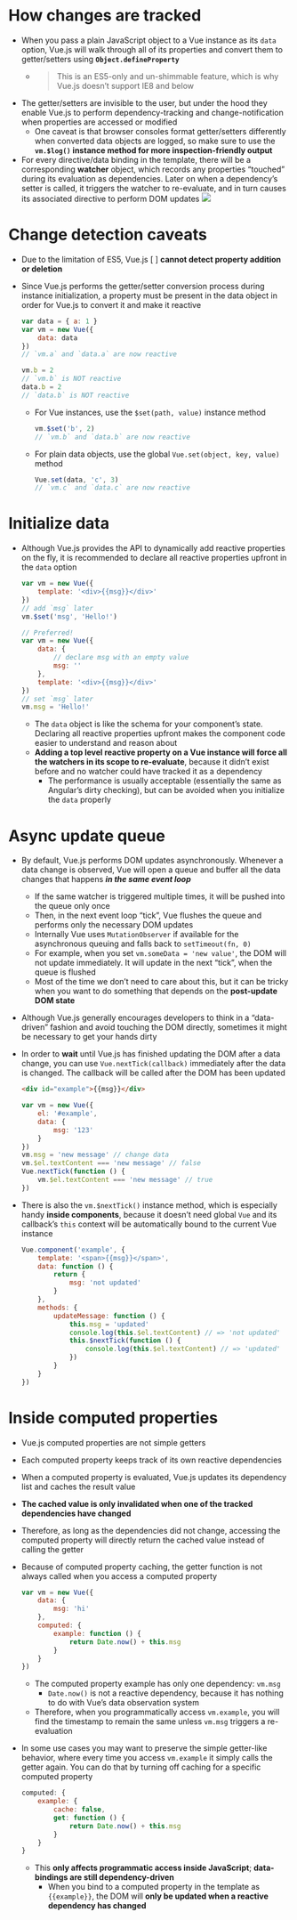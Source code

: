 # How changes are tracked
- When you pass a plain JavaScript object to a Vue instance as its `data` option, Vue.js will walk through all of its properties and convert them to getter/setters using **`Object.defineProperty`**
    - > This is an ES5-only and un-shimmable feature, which is why Vue.js doesn’t support IE8 and below
- The getter/setters are invisible to the user, but under the hood they enable Vue.js to perform dependency-tracking and change-notification when properties are accessed or modified
    - One caveat is that browser consoles format getter/setters differently when converted data objects are logged, so make sure to use the **`vm.$log()` instance method for more inspection-friendly output**
- For every directive/data binding in the template, there will be a corresponding **watcher** object, which records any properties “touched” during its evaluation as dependencies. Later on when a dependency’s setter is called, it triggers the watcher to re-evaluate, and in turn causes its associated directive to perform DOM updates
![](https://v1.vuejs.org/images/data.png)
# Change detection caveats
- Due to the limitation of ES5, Vue.js [ ] **cannot detect property addition or deletion**
- Since Vue.js performs the getter/setter conversion process during instance initialization, a property must be present in the data object in order for Vue.js to convert it and make it reactive
	
    ```js
    var data = { a: 1 }
    var vm = new Vue({
        data: data
    })
    // `vm.a` and `data.a` are now reactive

    vm.b = 2
    // `vm.b` is NOT reactive
    data.b = 2
    // `data.b` is NOT reactive
    ```

    - For Vue instances, use the `$set(path, value)` instance method
    	
        ```js
        vm.$set('b', 2)
        // `vm.b` and `data.b` are now reactive
        ```
    
    - For plain data objects, use the global `Vue.set(object, key, value)` method
    	
        ```js
        Vue.set(data, 'c', 3)
        // `vm.c` and `data.c` are now reactive
        ```

# Initialize data
- Although Vue.js provides the API to dynamically add reactive properties on the fly, it is recommended to declare all reactive properties upfront in the `data` option
	
    ```js
    var vm = new Vue({
        template: '<div>{{msg}}</div>'
    })
    // add `msg` later
    vm.$set('msg', 'Hello!')

    // Preferred!
    var vm = new Vue({
        data: {
            // declare msg with an empty value
            msg: ''
        },
        template: '<div>{{msg}}</div>'
    })
    // set `msg` later
    vm.msg = 'Hello!'
    ```

    - The `data` object is like the schema for your component’s state. Declaring all reactive properties upfront makes the component code easier to understand and reason about
    - **Adding a top level reactive property on a Vue instance will force all the watchers in its scope to re-evaluate**, because it didn’t exist before and no watcher could have tracked it as a dependency
        - The performance is usually acceptable (essentially the same as Angular’s dirty checking), but can be avoided when you initialize the `data` properly
# Async update queue
- By default, Vue.js performs DOM updates asynchronously. Whenever a data change is observed, Vue will open a queue and buffer all the data changes that happens ***in the same event loop***
    - If the same watcher is triggered multiple times, it will be pushed into the queue only once
    - Then, in the next event loop “tick”, Vue flushes the queue and performs only the necessary DOM updates
    - Internally Vue uses `MutationObserver` if available for the asynchronous queuing and falls back to `setTimeout(fn, 0)`
    - For example, when you set `vm.someData = 'new value'`, the DOM will not update immediately. It will update in the next “tick”, when the queue is flushed
    - Most of the time we don’t need to care about this, but it can be tricky when you want to do something that depends on the **post-update DOM state**
- Although Vue.js generally encourages developers to think in a “data-driven” fashion and avoid touching the DOM directly, sometimes it might be necessary to get your hands dirty
- In order to **wait** until Vue.js has finished updating the DOM after a data change, you can use `Vue.nextTick(callback)` immediately after the data is changed. The callback will be called after the DOM has been updated
	
    ```html
    <div id="example">{{msg}}</div>
    ```

    ```js
    var vm = new Vue({
        el: '#example',
        data: {
            msg: '123'
        }
    })
    vm.msg = 'new message' // change data
    vm.$el.textContent === 'new message' // false
    Vue.nextTick(function () {
        vm.$el.textContent === 'new message' // true
    })
    ```

- There is also the `vm.$nextTick()` instance method, which is especially handy **inside components**, because it doesn’t need global `Vue` and its callback’s `this` context will be automatically bound to the current Vue instance
	
    ```js
    Vue.component('example', {
        template: '<span>{{msg}}</span>',
        data: function () {
            return {
                msg: 'not updated'
            }
        },
        methods: {
            updateMessage: function () {
                this.msg = 'updated'
                console.log(this.$el.textContent) // => 'not updated'
                this.$nextTick(function () {
                    console.log(this.$el.textContent) // => 'updated'
                })
            }
        }
    })
    ```

# Inside computed properties
- Vue.js computed properties are not simple getters
- Each computed property keeps track of its own reactive dependencies
- When a computed property is evaluated, Vue.js updates its dependency list and caches the result value
- **The cached value is only invalidated when one of the tracked dependencies have changed**
- Therefore, as long as the dependencies did not change, accessing the computed property will directly return the cached value instead of calling the getter
- Because of computed property caching, the getter function is not always called when you access a computed property
	
    ```js
    var vm = new Vue({
        data: {
            msg: 'hi'
        },
        computed: {
            example: function () {
                return Date.now() + this.msg
            }
        }
    })
    ```

    - The computed property example has only one dependency: `vm.msg`
        - `Date.now()` is not a reactive dependency, because it has nothing to do with Vue’s data observation system
    - Therefore, when you programmatically access `vm.example`, you will find the timestamp to remain the same unless `vm.msg` triggers a re-evaluation
- In some use cases you may want to preserve the simple getter-like behavior, where every time you access `vm.example` it simply calls the getter again. You can do that by turning off caching for a specific computed property
	
    ```js
    computed: {
        example: {
            cache: false,
            get: function () {
                return Date.now() + this.msg
            }
        }
    }
    ```

    - This **only affects programmatic access inside JavaScript**; **data-bindings are still dependency-driven**
        - When you bind to a computed property in the template as `{{example}}`, the DOM will **only be updated when a reactive dependency has changed**